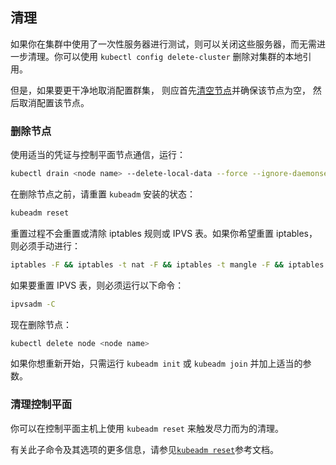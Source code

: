 ## 清理

如果你在集群中使用了一次性服务器进行测试，则可以关闭这些服务器，而无需进一步清理。你可以使用 `kubectl config delete-cluster` 删除对集群的本地引用。

但是，如果要更干净地取消配置群集， 则应首先[清空节点](https://v1-19.docs.kubernetes.io/docs/reference/generated/kubectl/kubectl-commands#drain)并确保该节点为空， 然后取消配置该节点。

### 删除节点

使用适当的凭证与控制平面节点通信，运行：

```bash
kubectl drain <node name> --delete-local-data --force --ignore-daemonsets
```

在删除节点之前，请重置 `kubeadm` 安装的状态：

```bash
kubeadm reset
```

重置过程不会重置或清除 iptables 规则或 IPVS 表。如果你希望重置 iptables，则必须手动进行：

```bash
iptables -F && iptables -t nat -F && iptables -t mangle -F && iptables -X
```

如果要重置 IPVS 表，则必须运行以下命令：

```bash
ipvsadm -C
```

现在删除节点：

```bash
kubectl delete node <node name>
```

如果你想重新开始，只需运行 `kubeadm init` 或 `kubeadm join` 并加上适当的参数。

### 清理控制平面

你可以在控制平面主机上使用 `kubeadm reset` 来触发尽力而为的清理。

有关此子命令及其选项的更多信息，请参见[`kubeadm reset`](https://v1-19.docs.kubernetes.io/zh/docs/reference/setup-tools/kubeadm/kubeadm-reset/)参考文档。

